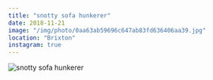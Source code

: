 ```yaml
---
title: "snotty sofa hunkerer"
date: 2018-11-21
image: "/img/photo/0aa63ab59696c647ab83fd636406aa39.jpg"
location: "Brixton"
instagram: true
---
```


![snotty sofa hunkerer](/img/photo/0aa63ab59696c647ab83fd636406aa39.jpg)

